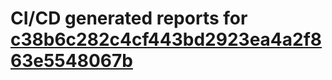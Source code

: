 # CI/CD generated reports for [c38b6c282c4cf443bd2923ea4a2f863e5548067b](https://github.com/hydephp/develop/commit/c38b6c282c4cf443bd2923ea4a2f863e5548067b)
